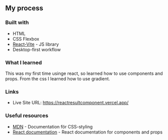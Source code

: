## My process

### Built with
- HTML
- CSS Flexbox
- [React-Vite](https://reactjs.org/) - JS library
- Desktop-first workflow

### What I learned

This was my first time usinge react, so learned how to use components and props. From the css I learned how to use gradient. 


### Links
- Live Site URL: https://reactresultcomponent.vercel.app/

### Useful resources

- [MDN](https://developer.mozilla.org/en-US/) - Documentation för CSS-styling
- [React documentation](https://react.dev/) - React documentation for components and props
